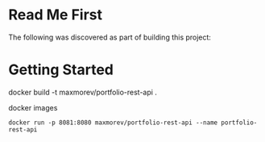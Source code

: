 # Read Me First
The following was discovered as part of building this project:

# Getting Started

docker build -t maxmorev/portfolio-rest-api .

docker images
````
docker run -p 8081:8080 maxmorev/portfolio-rest-api --name portfolio-rest-api
````